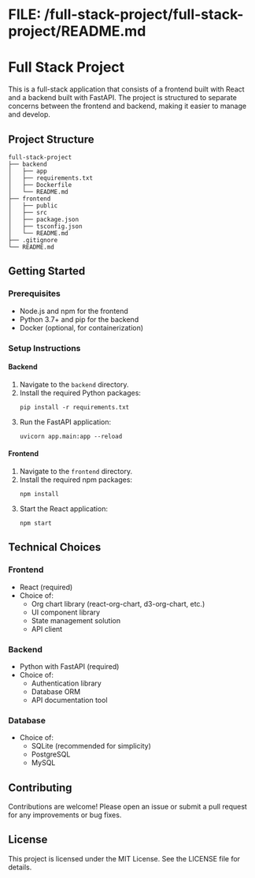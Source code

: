 # FILE: /full-stack-project/full-stack-project/README.md

# Full Stack Project

This is a full-stack application that consists of a frontend built with React and a backend built with FastAPI. The project is structured to separate concerns between the frontend and backend, making it easier to manage and develop.

## Project Structure

```
full-stack-project
├── backend
│   ├── app
│   ├── requirements.txt
│   ├── Dockerfile
│   └── README.md
├── frontend
│   ├── public
│   ├── src
│   ├── package.json
│   ├── tsconfig.json
│   └── README.md
├── .gitignore
└── README.md
```

## Getting Started

### Prerequisites

- Node.js and npm for the frontend
- Python 3.7+ and pip for the backend
- Docker (optional, for containerization)

### Setup Instructions

#### Backend

1. Navigate to the `backend` directory.
2. Install the required Python packages:
   ```
   pip install -r requirements.txt
   ```
3. Run the FastAPI application:
   ```
   uvicorn app.main:app --reload
   ```

#### Frontend

1. Navigate to the `frontend` directory.
2. Install the required npm packages:
   ```
   npm install
   ```
3. Start the React application:
   ```
   npm start
   ```

## Technical Choices

### Frontend

- React (required)
- Choice of:
  - Org chart library (react-org-chart, d3-org-chart, etc.)
  - UI component library
  - State management solution
  - API client

### Backend

- Python with FastAPI (required)
- Choice of:
  - Authentication library
  - Database ORM
  - API documentation tool

### Database

- Choice of:
  - SQLite (recommended for simplicity)
  - PostgreSQL
  - MySQL

## Contributing

Contributions are welcome! Please open an issue or submit a pull request for any improvements or bug fixes.

## License

This project is licensed under the MIT License. See the LICENSE file for details.